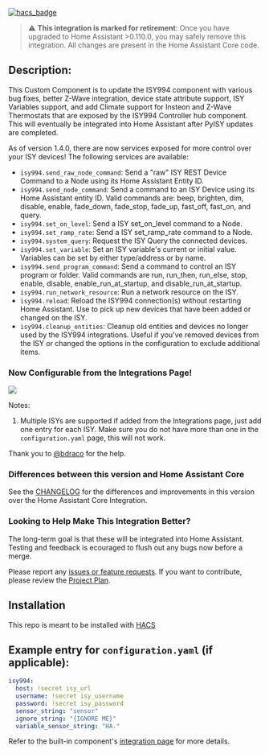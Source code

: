 [![hacs_badge](https://img.shields.io/badge/HACS-Default-orange.svg?style=for-the-badge)](https://github.com/custom-components/hacs)

> :warning: **This integration is marked for retirement**: Once you have upgraded to Home Assistant >0.110.0, you may safely remove this integration. All changes are present in the Home Assistant Core code.

## Description:
This Custom Component is to update the ISY994 component with various bug fixes, better Z-Wave integration, device state attribute support, ISY Variables support, and add Climate support for Insteon and Z-Wave Thermostats that are exposed by the ISY994 Controller hub component.  This will eventually be integrated into Home Assistant after PyISY updates are completed.

As of version 1.4.0, there are now services exposed for more control over your ISY devices! The following services are available:
 - `isy994.send_raw_node_command`: Send a "raw" ISY REST Device Command to a Node using its Home Assistant Entity ID.
 - `isy994.send_node_command`: Send a command to an ISY Device using its Home Assistant entity ID. Valid commands are: beep, brighten, dim, disable, enable, fade_down, fade_stop, fade_up, fast_off, fast_on, and query.
 - `isy994.set_on_level`: Send a ISY set_on_level command to a Node.
 - `isy994.set_ramp_rate`: Send a ISY set_ramp_rate command to a Node.
 - `isy994.system_query`: Request the ISY Query the connected devices.
 - `isy994.set_variable`: Set an ISY variable's current or initial value. Variables can be set by either type/address or by name.
 - `isy994.send_program_command`: Send a command to control an ISY program or folder. Valid commands are run, run_then, run_else, stop, enable, disable, enable_run_at_startup, and disable_run_at_startup.
 - `isy994.run_network_resource`: Run a network resource on the ISY.
 - `isy994.reload`: Reload the ISY994 connection(s) without restarting Home Assistant. Use to pick up new devices that have been added or changed on the ISY.
 - `isy994.cleanup_entities`: Cleanup old entities and devices no longer used by the ISY994 integrations. Useful if you've removed devices from the ISY or changed the options in the configuration to exclude additional items.

### Now Configurable from the Integrations Page!

![](https://raw.githubusercontent.com/shbatm/hacs-isy994/master/.images/integrations.png)

Notes: 

1. Multiple ISYs are supported if added from the Integrations page, just add one entry for each ISY. Make sure you do not have more than one in the `configuration.yaml` page, this will not work.

Thank you to [@bdraco](https://github.com/bdraco) for the help.

### Differences between this version and Home Assistant Core

See the [CHANGELOG](CHANGELOG.md) for the differences and improvements in this version over the Home Assistant Core Integration.  

### Looking to Help Make This Integration Better?

The long-term goal is that these will be integrated into Home Assistant. Testing and feedback is ecouraged to flush out any bugs now before a merge.

Please report any [issues or feature requests](https://github.com/shbatm/hacs-isy994/issues).
If you want to contribute, please review the [Project Plan](https://github.com/shbatm/hacs-isy994/projects/1).

## Installation

This repo is meant to be installed with [HACS](https://custom-components.github.io/hacs/)

## Example entry for `configuration.yaml` (if applicable):
```yaml
isy994:
  host: !secret isy_url
  username: !secret isy_username
  password: !secret isy_password
  sensor_string: "sensor"
  ignore_string: "{IGNORE ME}"
  variable_sensor_string: "HA."
```

Refer to the built-in component's [integration page](https://www.home-assistant.io/integrations/isy994/) for more details.
